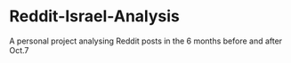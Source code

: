 # Reddit-Israel-Analysis
A personal project analysing Reddit posts in the 6 months before and after Oct.7
